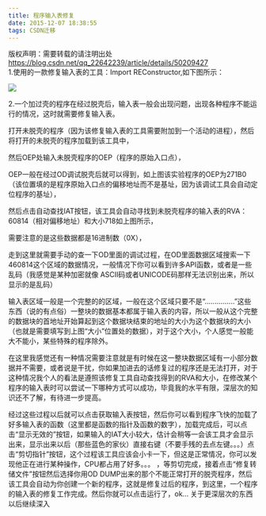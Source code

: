 ```yaml
---
title: 程序输入表修复
date: 2015-12-07 18:38:55
tags: CSDN迁移
---
```

 版权声明：需要转载的请注明出处 https://blog.csdn.net/qq_22642239/article/details/50209427   
   1.使用的一款修复输入表的工具：Import REConstructor,如下图所示： 

 

 ![](https://img-blog.csdn.net/20151207183837852?watermark/2/text/aHR0cDovL2Jsb2cuY3Nkbi5uZXQv/font/5a6L5L2T/fontsize/400/fill/I0JBQkFCMA==/dissolve/70/gravity/Center)

 

 2.一个加过壳的程序在经过脱壳后，输入表一般会出现问题，出现各种程序不能运行的情况，这时就需要修复输入表。

 打开未脱壳的程序（因为该修复输入表的工具需要附加到一个活动的进程），然后将打开的未脱壳的程序加载到该工具中，

 然后OEP处输入未脱壳程序的OEP（程序的原始入口点），

 OEP一般在经过OD调试脱壳后就可以得到，如上图该实验程序的OEP为271B0（该位置填的是程序原始入口点的偏移地址而不是基址，因为该调试工具会自动定位程序的基址），

 然后点击自动查找IAT按钮，该工具会自动寻找到未脱壳程序的输入表的RVA：60814（相对偏移地址）和大小718如上图所示，

 需要注意的是这些数据都是16进制数（0X），

 走到这里就需要手动的查一下OD里面的调试过程，在OD里面数据区域搜索一下460814这个区域的数据情况，一般情况下你可以看到许多API函数，或者是一些乱码（我感觉是某种加密就像 ASCII码或者UNICODE码那样无法识别出来，所以显示的是乱码）

 输入表区域一般是一个完整的的区域，一般在这个区域只要不是“...............”这些东西（说的有点俗）一整块的数据基本都属于输入表的内容，所以一般从这个完整的数据块的首地址开始算起到这个数据块结束的地址的大小为这个数据块的大小（也就是需要填写到上图“大小”位置处的数据），对于这个大小，个人感觉一般能大不能小，某些特殊的程序除外。

 在这里我感觉还有一种情况需要注意就是有时候在这一整块数据区域有一小部分数据并不需要，或者说是干扰，你如果加进去的话修复过的程序还是无法打开，对于这种情况我个人的看法是遵照该修复工具自动查找得到的RVA和大小，在修改某个程序的输入表时可以尝试一下哪种方式可以成功，毕竟我的水平有限，深层次的知识还不了解，有待进一步提高。

 经过这些过程以后就可以点击获取输入表按钮，然后你可以看到程序飞快的加载了好多输入表的函数（这里都是函数的指针及函数的数字），加载完成后，可以点击“显示无效的”按钮，如果输入的IAT大小较大，估计会稍等一会该工具才会显示出来，显示出来以后（那些蓝色的家伙）直接右键（不要手残的去点左键。。。）点击“剪切指针”按钮，这个过程该工具应该会小卡一下，但这是正常情况，你可以发现他正在进行某种操作，CPU都占用了好多。。。 ，等剪切完成，接着点击“修复转储文件”按钮然后选择你用OD DUMP出来的那个不能正常打开的脱壳程序，然后该工具会自动为你创建一个新的程序，这就是修复过后的程序，到这里，一个程序的输入表的修复工作完成。然后你就可以点击运行了，ok... 关于更深层次的东西以后继续深入

   
 